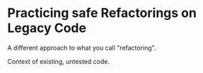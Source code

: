 # Practicing safe Refactorings on Legacy Code

A different approach to what you call "refactoring".

Context of existing, untested code.
